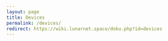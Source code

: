 ```yaml
---
layout: page
title: Devices
permalink: /devices/
redirect: https://wiki.lunarnet.space/doku.php?id=devices
---
```

